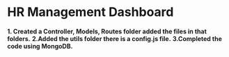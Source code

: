 # HR Management Dashboard

**1. Created a Controller, Models, Routes folder added the files in that folders.**
**2.Added the utils folder there is a config.js file.**
**3.Completed the code using MongoDB.**